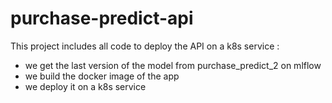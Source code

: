 # purchase-predict-api

This project includes all code to deploy the API on a k8s service :
- we get the last version of the model from purchase_predict_2 on mlflow
- we build the docker image of the app
- we deploy it on a k8s service
